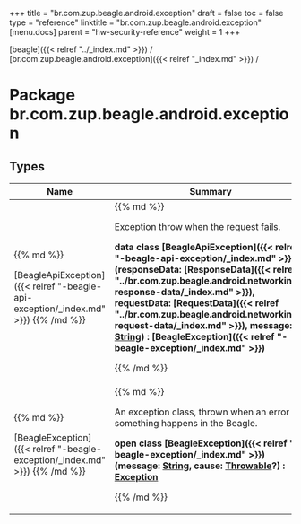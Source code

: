 +++
title = "br.com.zup.beagle.android.exception"
draft = false
toc = false
type = "reference"
linktitle = "br.com.zup.beagle.android.exception"
[menu.docs]
  parent = "hw-security-reference"
  weight = 1
+++

[beagle]({{< relref "../_index.md" >}}) / [br.com.zup.beagle.android.exception]({{< relref "_index.md" >}}) / 



# Package br.com.zup.beagle.android.exception  


## Types  
<table>
  
<thead>
<tr>
<th>
Name  
</th>
<th>
Summary  
</th>
  
</tr>
</thead>
<tbody>
<tr>
<td>
{{% md %}}

[BeagleApiException]({{< relref "-beagle-api-exception/_index.md" >}})
{{% /md %}}
</td>
<td>
{{% md %}}



Exception throw when the request fails.

  
  
<b>data class [BeagleApiException]({{< relref "-beagle-api-exception/_index.md" >}})(**responseData**: [ResponseData]({{< relref "../br.com.zup.beagle.android.networking/-response-data/_index.md" >}}), **requestData**: [RequestData]({{< relref "../br.com.zup.beagle.android.networking/-request-data/_index.md" >}}), **message**: [String](https://kotlinlang.org/api/latest/jvm/stdlib/kotlin/-string/index.html)) : [BeagleException]({{< relref "-beagle-exception/_index.md" >}})</b>  



{{% /md %}}
</td>
</tr>

<tr>
<td>
{{% md %}}

[BeagleException]({{< relref "-beagle-exception/_index.md" >}})
{{% /md %}}
</td>
<td>
{{% md %}}



An exception class, thrown when an error something happens in the Beagle.

  
  
<b>open class [BeagleException]({{< relref "-beagle-exception/_index.md" >}})(**message**: [String](https://kotlinlang.org/api/latest/jvm/stdlib/kotlin/-string/index.html), **cause**: [Throwable](https://kotlinlang.org/api/latest/jvm/stdlib/kotlin/-throwable/index.html)?) : [Exception](https://developer.android.com/reference/kotlin/java/lang/Exception.html)</b>  



{{% /md %}}
</td>
</tr>

</tbody>
</table>

